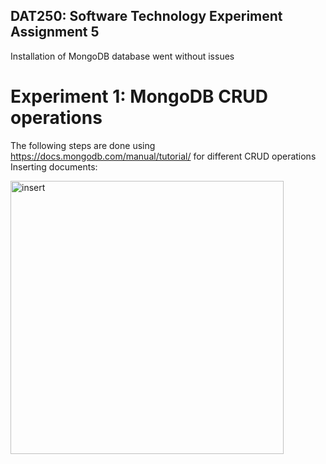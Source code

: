 ## DAT250: Software Technology Experiment Assignment 5

Installation of MongoDB database went without issues


# Experiment 1: MongoDB CRUD operations
The following steps are done using https://docs.mongodb.com/manual/tutorial/ for different CRUD operations
Inserting documents: 

<img width="437" alt="insert" src="https://github.com/user-attachments/assets/cd356758-1cb4-4f5e-8459-855639ff13b1">
